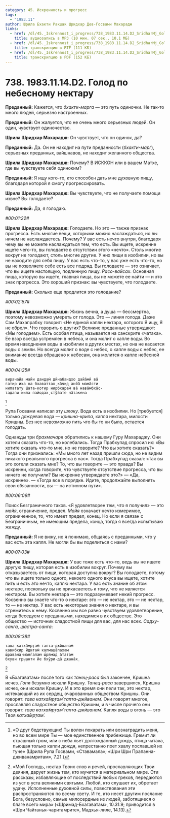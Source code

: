 ```yaml
---
category: 45. Искренность и прогресс
tags:
  - "1983.11"
author: Шрила Бхакти Ракшак Шридхар Дев-Госвами Махарадж
links:
  - href: /dl/45._Iskrennost_i_progress/738_1983.11.14.D2_SridharMj_Golod_po_nebesnomu_nektaru.mp3
    title: аудиозапись в MP3 (10 мин. 07 сек., 10,1 МБ)
  - href: /dl/45._Iskrennost_i_progress/738_1983.11.14.D2_SridharMj_Golod_po_nebesnomu_nektaru.rtf
    title: транскрипцию в RTF (111 КБ)
  - href: /dl/45._Iskrennost_i_progress/738_1983.11.14.D2_SridharMj_Golod_po_nebesnomu_nektaru.pdf
    title: транскрипцию в PDF (152 КБ)
---
```


# 738. 1983.11.14.D2. Голод по небесному нектару

**Преданный:** Кажется, что *бхакти-марга* — это путь одиночки. Не так-то много людей, серьезно настроенных.

**Преданный:** Он жалуется, что не очень много серьезных людей. Он один, чувствует одиночество.

**Шрила Шридхар Махарадж:** Он чувствует, что он одинок, да?

**Преданный:** Да. Он не находит на пути преданности (*бхакти-марг*), серьезных преданных, вайшнавов, не находит желанного общества.

**Шрила Шридхар Махарадж:** Почему? В ИСККОН или в вашем Матхе, где вы чувствуете себя одиноким?

**Преданный:** Я ищу кого-то, кто способен дать мне духовную пищу, благодаря которой я смогу прогрессировать.

**Шрила Шридхар Махарадж:** Вы чувствуете, что не получаете помощи извне? Вы голодаете?

**Преданный:** Да, я голодаю.

*#00:01:22#*

**Шрила Шридхар Махарадж:** Голодаете. Но это — также признак прогресса. Есть многие вещи, которыми можно наслаждаться, но вы ничем не наслаждаетесь. Почему? У вас есть нечто внутри, благодаря чему вы не можете наслаждаться тем, что есть. Вы ищете, искренне ищете чего-то, вы голодаете в отсутствии этого «нечто». Столь многие вокруг не голодают, столь многие другие. У них пищи в изобилии, но вы не находите для себя пищу. У вас есть что-то, у вас уже есть что-то, но вы не позволяете себе есть все подряд. Вы голодаете — это означает, что вы ищете настоящую, подлинную пищу. *Расо-вайсах*. Основная пища, которую вы ищете, главная пища, вы не можете ее найти — и это знак прогресса. Это хороший признак: вы чувствуете, что голодаете.

**Преданный:** Сколько еще продлится это голодание?

*#00:02:57#*

**Шрила Шридхар Махарадж:** Жизнь вечна, а душа — бессмертна, поэтому невозможно умереть от голода. Это — линия голода. Даже Сам Махапрабху говорит: «Не единой капли нектара, которого Я ищу, Я не обрел». Что говорить о других? Великие преданные утверждают: «Мы голодаем». Есть особая птица, называется на санскрите «чатака». Ее взор всегда устремлен в небеса, и она молит о капле воды. Во время наводнения воды в изобилии в других местах, но она не касается воды с земли. Но всегда молит о воде с небес, о капле воды с небес, ее внимание всегда обращено к небесам, она молится о капле небесной воды.

*#00:04:25#*

    вирачайа майи дан̣д̣ам̇ дӣнабандхо дайа̄мӣ ва̄
    гатир иха на бхаваттах̣ ка̄чид анйа̄ мама̄сти
    нипатату ш́ата-кот̣ир нирбхарам̇ ва̄ нава̄мбха̄с-
    тадапи кила пайодах̣ стӯйате ча̄такена
[^_ftn1]

Рупа Госвами написал эту *шлоку*. Вода есть в изобилии. Но [требуется] только дождевая вода — *кришна-крипа*, капля нектара, милости Кришны. Без нее невозможно пить что бы то ни было, остается голодать.

Однажды три *брахмачари* обратились к нашему Гуру Махараджу. Они хотели сказать что-то, но колебались. Тогда Прабхупад спросил их: «Вы хотите сказать что-то мне, но не говорите? Что вы хотите сказать?» Тогда они признались: «Мы много лет назад пришли сюда, но не видим никакого реального прогресса в нас». Тогда Прабхупад сказал: «Так вы это хотели сказать мне? То, что вы говорите — это правда? Вы искренни, когда говорите, что чувствуете отсутствие прогресса, что вы ничего не получили? Вы искренне утверждаете это?» — «Да, искренне». — «Тогда все в порядке. Идите, продолжайте выполнять свои обязанности, вы — на истинном пути».

*#00:06:09#*

Поиск Безграничного таков. «Я удовлетворен тем, что я получил» — это *майя*, ограничение, предел. *Майя* означает нечто измеримое, ограниченное, то, что имеет предел, конец. Но если я связан с Безграничным, не имеющим предела, конца, тогда я всегда испытываю жажду.

**Преданный:** Я не вижу, но я понимаю, общаясь с преданными, что у вас есть эта капля. Не могли бы вы поделиться с нами?

*#00:07:03#*

**Шрила Шридхар Махарадж:** У вас тоже есть что-то, ведь вы не ищете другую пищу, которая есть в изобилии вокруг. Почему вы отказываетесь от пищи, которая доступна вокруг? Вы голодаете, потому что вы ищете только одного, некоего одного вкуса вы ищете, хотите пить и есть это нечто, каплю нектара. У вас есть знание об этом нектаре, поскольку вы не прикасаетесь к тому, что не является нектаром. Вы хотите нектара — это подразумевает некий прогресс. Косвенно вы знаете что-то о нектаре: это — не нектар, это — не нектар, то — не нектар. У вас есть некоторые знания о нектаре, и вы стремитесь к нему. Косвенно мы все равно чувствуем удовлетворение, когда беседуем с преданными, находимся в их обществе. Это общество — источник сладостной пищи для вас, для нас всех. *Садху-санга, шастра-санга*:

*#00:08:38#*

    тава катха̄мр̣там̇ тапта-джӣванам̇
    кавибхир ӣд̣итам̇ калмаш̣а̄пахам
    ш́раван̣а-ман̇галам̇ ш́рӣмад а̄татам̇
    бхуви гр̣н̣анти йе бхӯри-да̄ джана̄х̣
[^_ftn2]

В «Бхагаватам» после того как *танец-раса* был закончен, Кришна исчез. *Гопи* безумно искали Кришну. *Танец-раса* завершился, Кришна исчез, они искали Кришну. И в это время они пели так, это нектар, истекающий из их сердец, очарованных обществом Кришны. Они говорят: *тава катха̄мр̣там̇ тапта-джӣванам̇*. Они говорят многое, прославляя сладостное общество Кришны, и в числе прочего они говорят: *тава катха̄мр̣там̇ тапта-джӣванам̇*. Капля воды в огонь — это Твоя *катха̄мр̣там̇*.



[^_ftn1]: «О друг бедствующих! Ты волен покарать или вознаградить меня, но во всем мире Ты — мое единственное прибежище. Гремит ли страшный гром, или с неба льет долгожданный дождь, птица чатака, пьющая только капли дождя, непрестанно поет хвалу пославшей их туче» (Шрила Рупа Госвами, «Ставамала»; «Шри Шри Прапанна-дживанамритам», 7.21.)

[^_ftn2]: «Мой Господь, нектар Твоих слов и речей, прославляющих Твои деяния, дарует жизнь тем, кто мучится в материальном мире. Эти рассказы, избавляющие от последствий любых грехов, передаются из уст в уста великими святыми. Любой, кто слушает их, обретает удачу. Исполненные духовной силы, повествования эти распространяются по всему свету. И те, кто несет другим послание Бога, безусловно, самые милосердные из людей, заботящиеся о благе всего мира» («Шримад-Бхагаватам», 10.31.9; приводится в «Шри Чайтанья-чаритамрите», Мадхья-лиле, 14.13).

